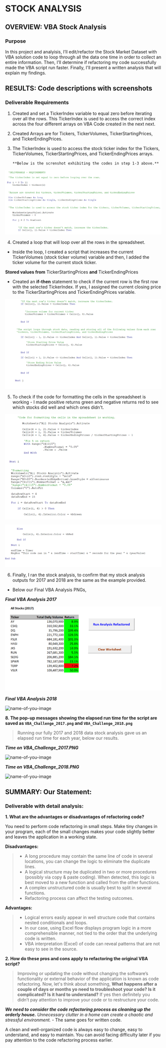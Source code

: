 # STOCK ANALYSIS 

## OVERVIEW: VBA Stock Analysis 

### Purpose
In this project and analyisis, I’ll edit/refactor the Stock Market Dataset with VBA solution code to loop through all the data one time in order to collect an entire information. Then, I’ll determine if refactoring my code successfully made the VBA script run faster. Finally, I'll present a written analysis that will explain my findings. 


## RESULTS: Code descriptions with screenshots 
 
### Deliverable Requirements
1. Created and set a TickerIndex variable to equal zero before iterating over all the rows. This TickerIndex is used to access the correct index across the four different arrays on VBA Code created in the next next.


2. Created Arrays are for Tickers, TickerVolumes, TickerStartingPrices, and TickerEndingPrices.


3. The TickerIndex is used to access the stock ticker index for the Tickers, TickerVolumes, TickerStartingPrices, and TickerEndingPrices arrays.

       **Below is the screnshot exhibiting the codes in step 1-3 above.**

![name-of-you-image](https://github.com/QIhunwoKingsley/stock-analysis/blob/1cb284076ca2599875baaab943732d805d35df38/Resources/Requirements%201-3.png)


4. Created a loop that will loop over all the rows in the spreadsheet.
 - Inside the loop, I created a script that increases the current TickerVolumes (stock ticker volume) variable and then, I added the ticker volume for the current stock ticker.


**Stored values from** TickerStartingPrices **and** TickerEndingPrices

 - Created an **if-then** statement to check if the current row is the first row with the selected TickerIndex. If yes, I assigned the current closing price to the TickerStartingPrices and TickerEndingPrices variable.


![name-of-you-image](https://github.com/QIhunwoKingsley/stock-analysis/blob/9ef4f64675db26cf5bb069ce8e40fd04aca1cd2f/Resources/Requirements%204.png)



5. To check if the code for formatting the cells in the spreadsheet is working - I made positive returns green and negative returns red to see which stocks did well and which ones didn't.

![name-of-you-image](https://github.com/QIhunwoKingsley/stock-analysis/blob/dc00e0945d88563c4e2f2cdb1f9aad31a5ddffee/Resources/Requirements%205.1.png)

![name-of-you-image](https://github.com/QIhunwoKingsley/stock-analysis/blob/85b143411fba9548f9b62d84f2195d0f519b642a/Resources/Requirements%205.2.png)




6. Finally, I ran the stock analysis, to confirm that my stock analysis outputs for 2017 and 2018 are the same as the example provided.


 - Below our Final VBA Analysis PNGs,


***Final VBA Analysis 2017***

![name-of-you-image](https://github.com/QIhunwoKingsley/stock-analysis/blob/ac33e2da8512d79abf6e4c9dfebb2df3235904a9/Resources/All_Stock_2017.png)


***Final VBA Analysis 2018***

![name-of-you-image](https://github.com/emmanuelmartinezs/stock-analysis/blob/master/data_files/resources/VBA_Challenge_2018.PNG?raw=true)


**8. The pop-up messages showing the elapsed run time for the script are saved as `VBA_Challenge_2017.png` and `VBA_Challenge_2018.png`**

> Running our fully 2017 and 2018 data stock analysis gave us an elapsed run time for each year, below our results.


***Time on VBA_Challenge_2017.PNG***

![name-of-you-image](https://github.com/emmanuelmartinezs/stock-analysis/blob/master/data_files/resources/Time%20for%202017%20analysis.PNG?raw=true)


***Time on VBA_Challenge_2018.PNG***

![name-of-you-image](https://github.com/emmanuelmartinezs/stock-analysis/blob/master/data_files/resources/Time%20for%202018%20analysis.PNG?raw=true)



## SUMMARY: Our Statement:

### Deliverable with detail analysis:
**1. What are the advantages or disadvantages of refactoring code?**

You need to perform code refactoring in small steps. Make tiny changes in your program, each of the small changes makes your code slightly better and leaves the application in a working state.

**Disadvantages:**

> - A long procedure may contain the same line of code in several locations, you can change the logic to eliminate the duplicate lines.
> - A logical structure may be duplicated in two or more procedures (possibly via copy & paste coding). When detected, this logic is best moved to a new function and called from the other functions.
> - A complex unstructured code is usually best to split in several functions. 
> - Refactoring process can affect the testing outcomes. 


**Advantages:**
> - Logical errors easily appear in well structure code that contains nested conditionals and loops. 
> - In our case, using Excel flow displays program logic in a more comprehensible manner, not tied to the order that the underlying code is written.
> - VBA interpretation (Excel) of code can reveal patterns that are not easy to see in the source.

**2. How do these pros and cons apply to refactoring the original VBA script?**

> Improving or updating the code without changing the software’s functionality or external behavior of the application is known as code refactoring.
Now, let's think about something, **What happens after a couple of days or months yo need to troubleshoot your code? Is it complicated? Is it hard to understand?** If yes then definitely you didn’t pay attention to improve your code or to restructure your code. 

***We need to consider the code refactoring process as cleaning up the orderly house.*** 
*Unnecessary clutter in a home can create a chaotic and stressful environment.* - The same goes for written code. 

A clean and well-organized code is always easy to change, easy to understand, and easy to maintain. You can avoid facing difficulty later if you pay attention to the code refactoring process earlier.



